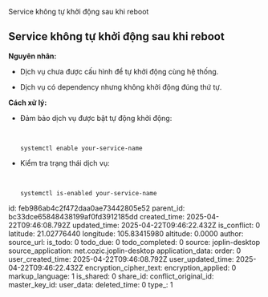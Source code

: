 Service không tự khởi động sau khi reboot

## **Service không tự khởi động sau khi reboot**

**Nguyên nhân:**

- Dịch vụ chưa được cấu hình để tự khởi động cùng hệ thống.
    
- Dịch vụ có dependency nhưng không khởi động đúng thứ tự.
    

**Cách xử lý:**

- Đảm bảo dịch vụ được bật tự động khởi động:
    
    &nbsp;
    
    `systemctl enable your-service-name`
    
- Kiểm tra trạng thái dịch vụ:
    
    &nbsp;
    
    `systemctl is-enabled your-service-name`

id: feb986ab4c2f472daa0ae73442805e52
parent_id: bc33dce65848438199af0fd3912185dd
created_time: 2025-04-22T09:46:08.792Z
updated_time: 2025-04-22T09:46:22.432Z
is_conflict: 0
latitude: 21.02776440
longitude: 105.83415980
altitude: 0.0000
author: 
source_url: 
is_todo: 0
todo_due: 0
todo_completed: 0
source: joplin-desktop
source_application: net.cozic.joplin-desktop
application_data: 
order: 0
user_created_time: 2025-04-22T09:46:08.792Z
user_updated_time: 2025-04-22T09:46:22.432Z
encryption_cipher_text: 
encryption_applied: 0
markup_language: 1
is_shared: 0
share_id: 
conflict_original_id: 
master_key_id: 
user_data: 
deleted_time: 0
type_: 1